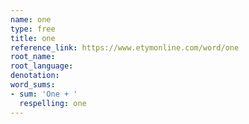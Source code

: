 ```yaml
---
name: one
type: free
title: one
reference_link: https://www.etymonline.com/word/one
root_name: 
root_language: 
denotation: 
word_sums:
- sum: 'One + '
  respelling: one
---
```

